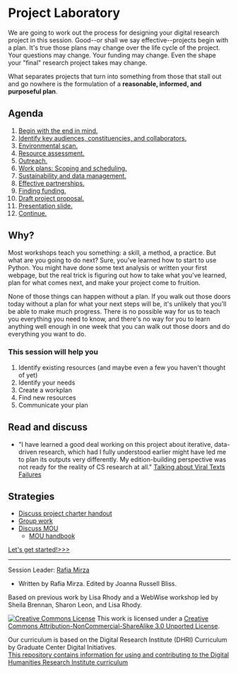  # Project Laboratory

We are going to work out the process for designing your digital research project in this session. Good--or shall we say effective--projects begin with a plan. It's true those plans may change over the life cycle of the project. Your questions may change. Your funding may change. Even the shape your "final" research project takes may change. 

What separates projects that turn into something from those that stall out and go nowhere is the formulation of a **reasonable, informed, and purposeful plan**.


## Agenda
1. [Begin with the end in mind.](sections/1Ideas.md)
2. [Identify key audiences, constituencies, and collaborators.](sections/2Audience.md)
3. [Environmental scan.](sections/3Environment.md)
4. [Resource assessment.](sections/4Resources.md)
5. [Outreach.](sections/5Outreach.md) 
6. [Work plans: Scoping and scheduling.](sections/6Workplan.md)
7. [Sustainability and data management.](sections/7Sustainability.md)
8. [Effective partnerships.](sections/8Partnerships.md)
9. [Finding funding.](sections/9Findingfunds.md)
10. [Draft project proposal.](sections/10Proposal.md)
11. [Presentation slide.](sections/11Presentation.md)
12. [Continue.](sections/continue.md)

## Why?

Most workshops teach you something: a skill, a method, a practice. But what are you going to do next? Sure, you've learned how to start to use Python. You might have done some text analysis or written your first webpage, but the real trick is figuring out how to take what you've learned, plan for what comes next, and make your project come to fruition. 

None of those things can happen without a plan. If you walk out those doors today without a plan for what your next steps will be, it's unlikely that you'll be able to make much progress. There is no possible way for us to teach you everything you need to know, and there's no way for you to learn anything well enough in one week that you can walk out those doors and do everything you want to do. 

### This session will help you

1. Identify existing resources (and maybe even a few you haven't thought of yet)
2. Identify your needs
3. Create a workplan 
4. Find new resources
5. Communicate your plan


## Read and discuss 
* "I have learned a good deal working on this project about iterative, data-driven research, which had I fully understood earlier might have led me to plan its outputs very differently. My edition-building perspective was not ready for the reality of CS research at all." [Talking about Viral Texts Failures](https://ryancordell.org/research/VT-database-fail/)

## Strategies 
* [Discuss project charter handout](https://github.com/SouthernMethodistUniversity/projectplan/blob/master/sections/charters-handout.pdf)
* [Group work](https://github.com/SouthernMethodistUniversity/dhclass)
* [Discuss MOU](https://github.com/pow123/mouworkshop) 
    * [MOU handbook](https://rc.library.uta.edu/uta-ir/handle/10106/25646)


[Let's get started!>>>](sections/1Ideas.md)


-----
Session Leader:  [Rafia Mirza](http://guides.smu.edu/prf.php?account_id=142826/) 
* Written by Rafia Mirza. Edited by Joanna Russell Bliss.

Based on previous work by Lisa Rhody and a WebWise workshop led by Sheila Brennan, Sharon Leon, and Lisa Rhody.


[![Creative Commons License](https://licensebuttons.net/l/by-nc-sa/3.0/88x31.png)](https://creativecommons.org/licenses/by-nc-sa/3.0/)
This work is licensed under a <a rel="license" href="http://creativecommons.org/licenses/by-nc-sa/3.0/">Creative Commons Attribution-NonCommercial-ShareAlike 3.0 Unported License</a>.


Our curriculum is based on the Digital Research Institute (DHRI) Curriculum by Graduate Center Digital Initiatives.   
[This repository contains information for using and contributing to the Digital Humanities Research Institute curriculum](https://github.com/DHRI-Curriculum/guide) 

